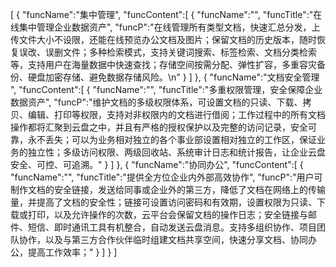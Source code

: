 [
	{
		"funcName":"集中管理",
		"funcContent":[
			{
				"funcName":"",
				"funcTitle":"在线集中管理企业数据资产",
				"funcP":"在线管理所有类型文档，快速汇总分发，上传文件大小不设限，还能在线预览办公文档及图片；保留文档的历史版本，随时恢复误改、误删文件；多种检索模式，支持关键词搜索、标签检索、文档分类检索等，支持用户在海量数据中快速查找；存储空间按需分配、弹性扩容，多重容灾备份、硬盘加密存储、避免数据存储风险。\n"
			}
		]
	},
	{
		"funcName":"文档安全管理 ",
		"funcContent":[
			{
				"funcName":"",
				"funcTitle":"多重权限管理，安全保障企业数据资产",
				"funcP":"维护文档的多级权限体系，可设置文档的只读、下载、拷贝、编辑、打印等权限，支持对非权限内的文档进行借阅；工作过程中的所有文档操作都将汇聚到云盘之中，并且有严格的授权保护以及完整的访问记录，安全可靠，永不丢失；可以为业务相对独立的各个事业部设置相对独立的工作区，保证业务的独立性；多级访问权限、两级回收站、系统审计日志和统计报告，让企业云盘安全、可控、可追溯。"
			}
		]
	},
	{
		"funcName":"协同办公",
		"funcContent":[
			{
				"funcName":"",
				"funcTitle":"提供全方位企业内外部高效协作",
				"funcP":"用户可制作文档的安全链接，发送给同事或企业外的第三方，降低了文档在网络上的传输量，并提高了文档的安全性；链接可设置访问密码和有效期，设置权限为只读、下载或打印，以及允许操作的次数，云平台会保留文档的操作日志；安全链接与邮件、短信、即时通讯工具有机整合，自动发送云盘消息。支持多组织协作、项目团队协作，以及与第三方合作伙伴临时组建文档共享空间，快速分享文档、协同办公，提高工作效率；"
			}
		]
	}
]